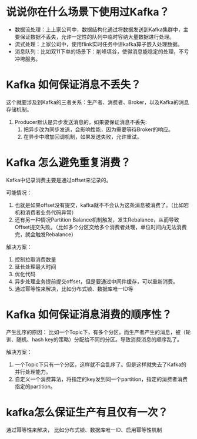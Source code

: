 # 说说你在什么场景下使用过Kafka？

- 数据流处理：上上家公司中，数据结构化通过将数据发送到Kafka集群中，主要保证数据不丢失，允许一定性的队列中临时容纳大量数据进行处理。
- 流式处理：上家公司中，使用flink实时任务中讲kafka算子嵌入处理数据。
- 消息队列：比如双11下单的场景下：削峰填谷，使得消息能稳定的处理，不亏冲垮服务。

# Kafka 如何保证消息不丢失？
这个就要涉及到Kafka的三者关系：生产者、消费者、Broker，以及Kafka的消息存储机制。

1. Producer默认是异步发送消息的，如果要保证消息不丢失: 
   1. 把异步改为同步发送，会影响性能，因为需要等待Broker的响应。
   2. 在异步中增加回调机制，如果发送失败，允许重试。

# Kafka 怎么避免重复消费？
Kafka中记录消费主要是通过offset来记录的。

可能情况：
1. 也就是如果offset没有提交，kafka就不不会认为这条消息被消费了。（比如宕机和消费者业务代码异常）
2. 还有另一种情况Partition Balance机制触发，发生Rebalance，从而导致Offset提交失败。（比如多个分区交给多个消费者处理，单位时间内无法消费完，就会触发Rebalance）

解决方案：
1. 控制拉取消费数量
2. 延长处理最大时间
3. 优化代码
4. 异步处理业务提前提交offset，但是要通过中间件缓存，可以重新消费。
5. 通过幂等性来解决，比如分布式锁、数据库唯一ID等

# Kafka 如何保证消息消费的顺序性？
产生乱序的原因：
比如一个Topic下，有多个分区。而生产者产生的消息，被（轮训、随机、hash key的策略）分配给不同的分区。导致消费消息的顺序乱了。

解决方案：
1. 一个Topic下只有一个分区，这样就不会乱序了。但是这样就失去了Kafka的并行处理能力。
2. 自定义一个消费算法，将指定的key发到同一个partition，指定的消费者消费指定的partition。

# kafka怎么保证生产有且仅有一次？
通过幂等性来解决，
比如分布式锁、数据库唯一ID、启用幂等性机制

